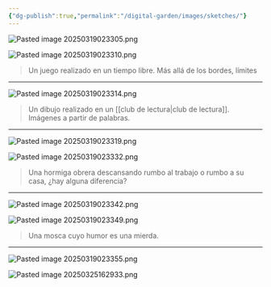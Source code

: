 ```yaml
---
{"dg-publish":true,"permalink":"/digital-garden/images/sketches/"}
---
```


![Pasted image 20250319023305.png](/img/user/digital_garden/DB/Pasted%20image%2020250319023305.png)

![Pasted image 20250319023310.png](/img/user/digital_garden/DB/Pasted%20image%2020250319023310.png)
> Un juego realizado en un tiempo libre. Más allá de los bordes, límites

---
![Pasted image 20250319023314.png](/img/user/digital_garden/DB/Pasted%20image%2020250319023314.png)
> Un dibujo realizado en un [[club de lectura\|club de lectura]]. Imágenes a partir de palabras.

---
![Pasted image 20250319023319.png](/img/user/digital_garden/DB/Pasted%20image%2020250319023319.png)

![Pasted image 20250319023332.png](/img/user/digital_garden/DB/Pasted%20image%2020250319023332.png)
> Una hormiga obrera descansando rumbo al trabajo o rumbo a su casa, ¿hay alguna diferencia?

---
![Pasted image 20250319023342.png](/img/user/digital_garden/DB/Pasted%20image%2020250319023342.png)

![Pasted image 20250319023349.png](/img/user/digital_garden/DB/Pasted%20image%2020250319023349.png)
> Una mosca cuyo humor es una mierda.

---
![Pasted image 20250319023355.png](/img/user/digital_garden/DB/Pasted%20image%2020250319023355.png)

![Pasted image 20250325162933.png](/img/user/digital_garden/DB/Pasted%20image%2020250325162933.png)